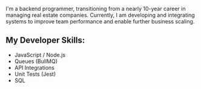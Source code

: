

I'm a backend programmer, transitioning from a nearly 10-year career in managing real estate companies. Currently, I am developing and integrating systems to improve team performance and enable further business scaling.

## My Developer Skills:

- JavaScript / Node.js
- Queues (BullMQ)
- API Integrations
- Unit Tests (Jest)
- SQL
